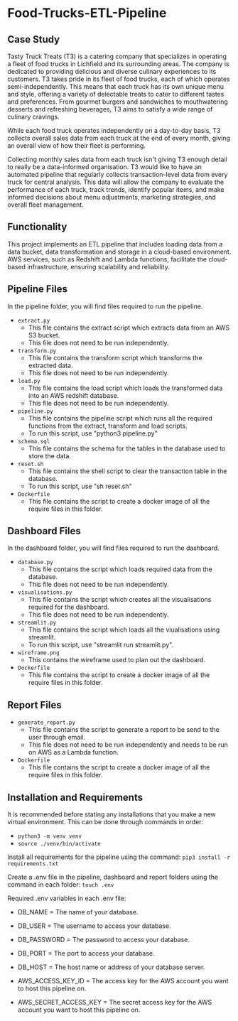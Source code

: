 # Food-Trucks-ETL-Pipeline
## Case Study
Tasty Truck Treats (T3) is a catering company that specializes in operating a fleet of food trucks in Lichfield and its surrounding areas. The company is dedicated to providing delicious and diverse culinary experiences to its customers. T3 takes pride in its fleet of food trucks, each of which operates semi-independently. This means that each truck has its own unique menu and style, offering a variety of delectable treats to cater to different tastes and preferences. From gourmet burgers and sandwiches to mouthwatering desserts and refreshing beverages, T3 aims to satisfy a wide range of culinary cravings.

While each food truck operates independently on a day-to-day basis, T3 collects overall sales data from each truck at the end of every month, giving an overall view of how their fleet is performing.

Collecting monthly sales data from each truck isn't giving T3 enough detail to really be a data-informed organisation. T3 would like to have an automated pipeline that regularly collects transaction-level data from every truck for central analysis. This data will allow the company to evaluate the performance of each truck, track trends, identify popular items, and make informed decisions about menu adjustments, marketing strategies, and overall fleet management.

## Functionality
This project implements an ETL pipeline that includes loading data from a data bucket, data transformation and storage in a cloud-based environment. AWS services, such as Redshift and Lambda functions, facilitate the cloud-based infrastructure, ensuring scalability and reliability.

## Pipeline Files
In the pipeline folder, you will find files required to run the pipeline.

- `extract.py`
    - This file contains the extract script which extracts data from an AWS S3 bucket.
    - This file does not need to be run independently.
- `transform.py`
    - This file contains the transform script which transforms the extracted data.
    - This file does not need to be run independently.
- `load.py`
    - This file contains the load script which loads the transformed data into an AWS redshift database.
    - This file does not need to be run independently.
- `pipeline.py`
    - This file contains the pipeline script which runs all the required functions from the extract, transform and load scripts.
    - To run this script, use "python3 pipeline.py"
- `schema.sql`
    - This file contains the schema for the tables in the database used to store the data.
- `reset.sh`
    - This file contains the shell script to clear the transaction table in the database.
    - To run this script, use "sh reset.sh"
- `Dockerfile`
    - This file contains the script to create a docker image of all the require files in this folder.

## Dashboard Files
In the dashboard folder, you will find files required to run the dashboard.
- `database.py`
    - This file contains the script which loads required data from the database.
    - This file does not need to be run independently.
- `visualisations.py`
    - This file contains the script which creates all the visualisations required for the dashboard.
    - This file does not need to be run independently.
- `streamlit.py`
    - This file contains the script which loads all the viualisations using streamlit.
    - To run this script, use "streamlit run streamlit.py".
- `wireframe.png`
    - This contains the wireframe used to plan out the dashboard.
- `Dockerfile`
    - This file contains the script to create a docker image of all the require files in this folder.

## Report Files
- `generate_report.py`
    - This file contains the script to generate a report to be send to the user through email.
    - This file does not need to be run independently and needs to be run on AWS as a Lambda function.
- `Dockerfile`
    - This file contains the script to create a docker image of all the require files in this folder.

## Installation and Requirements
It is recommended before stating any installations that you make a new virtual environment. This can be done through commands in order:
- `python3 -m venv venv `
- `source ./venv/bin/activate`

Install all requirements for the pipeline using the command:
`pip3 install -r requirements.txt `

Create a .env file in the pipeline, dashboard and report folders using the command in each folder:
`touch .env`

Required .env variables in each .env file:
- DB_NAME = The name of your database.
- DB_USER = The username to access your database.
- DB_PASSWORD = The password to access your database.
- DB_PORT = The port to access your database.
- DB_HOST = The host name or address of your database server.

- AWS_ACCESS_KEY_ID = The access key for the AWS account you want to host this pipeline on.
- AWS_SECRET_ACCESS_KEY = The secret access key for the AWS account you want to host this pipeline on.
